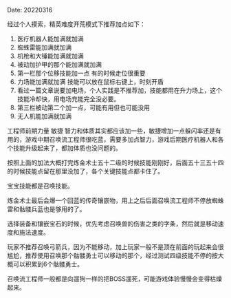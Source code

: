 Date: 20220316

 经过个人摸索，精英难度开荒模式下推荐加点如下：






1. 医疗机器人能加满就加满
2. 蜘蛛雷能加满就加满
3. 机枪和大锤能加满就加满
4. 被动加护甲的那个能加满就加满
5. 第一栏那个位移技能加一点 有的时候走位很重要
6. 力场能加满就加满 技能可以放在鼠标右键上，时刻开盾
7. 看过一篇文章说要加电场，个人实践是不推荐加，技能都用在升力场上，这个技能冷却快，用电场充能完全没必要。
8. 第三栏被动第二个加一点，可能有用但也可能没用
9. 无人机能加满就加满





工程师前期力量 敏捷 智力和体质其实都应该加一些，敏捷增加一点躲闪率还是有用的，游戏中期召唤流工程师很吃蓝，需要多加点智力，游戏后期医疗机器人和各个技能升级起来了，都加体质也没问题的。



按照上面的加法大概打完炼金术士五十二级的时候技能刚刚好，后面五十三五十四的时候技能点留在那里没加了，各个关键技能点都卡住了。



宝宝技能都是召唤技能。



炼金术士最后会爆一个回蓝的传奇镶嵌物，用上之后后面召唤流工程师不停放蜘蛛雷和骷髅兵蓝也是够用的了。



选择装备和镶嵌宝石的时候，优先考虑召唤兽的伤害之类的字条，然后就是移动速度和施法速度。



玩家不推荐召唤弓箭兵，因为不能移动，加上玩家一般不是顶在前面的玩起来会很尴尬，推荐使用召唤那个骷髅勇士可以移动的那个，经过测试四级技能不停的按大概可以积累到6个骷髅勇士。



召唤流工程师一般都是向遛狗一样的把BOSS遛死，可能游戏体验慢慢会变得枯燥起来。